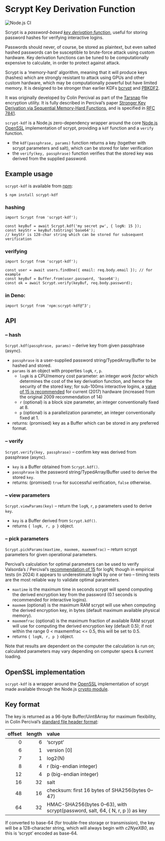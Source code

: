 Scrypt Key Derivation Function
==============================

![Node.js CI](https://github.com/chrisveness/scrypt-kdf/actions/workflows/node.js.yml/badge.svg)

Scrypt is a *password-based [key derivation function](https://en.wikipedia.org/wiki/Key_derivation_function)*, useful for storing password hashes for verifying interactive logins.

Passwords should never, of course, be stored as plaintext, but even salted hashed passwords can be susceptible to brute-force attack using custom hardware. Key derivation functions can be tuned to be computationally expensive to calculate, in order to protect against attack.

Scrypt is a ‘memory-hard’ algorithm, meaning that it will produce keys (hashes) which are strongly resistant to attack using GPUs and other custom hardware, which may be computationally powerful but have limited memory. It is designed to be stronger than earlier KDFs [bcrypt](PBKDF2) and  [PBKDF2](https://en.wikipedia.org/wiki/PBKDF2).

It was originally developed by Colin Percival as part of the [Tarsnap](http://www.tarsnap.com/scrypt.html) file encryption utility. It is fully described in Percival’s paper [Stronger Key Derivation via Sequential Memory-Hard Functions](http://www.tarsnap.com/scrypt/scrypt.pdf), and is specified in [RFC 7841](https://tools.ietf.org/html/rfc7914).

`scrypt-kdf` is a Node.js zero-dependency wrapper around the core [Node.js OpenSSL](https://nodejs.org/api/crypto.html#crypto_crypto_scrypt_password_salt_keylen_options_callback) implementation of scrypt, providing a `kdf` function and a `verify` function.

- the `kdf(passphrase, params)` function returns a key (together with scrypt parameters and salt), which can be stored for later verification
- the `verify(key, passphrase)` function verifies that the stored key was derived from the supplied password.


Example usage
-------------

`scrypt-kdf` is available from [npm](https://www.npmjs.com/package/scrypt-kdf):

    $ npm install scrypt-kdf

### hashing

    import Scrypt from 'scrypt-kdf');

    const keyBuf = await Scrypt.kdf('my secret pw', { logN: 15 });
    const keyStr = keyBuf.toString('base64');
    // keyStr is 128-char string which can be stored for subsequent verification

### verifying

    import Scrypt from 'scrypt-kdf');

    const user = await users.findOne({ email: req.body.email }); // for example
    const keyBuf = Buffer.from(user.password, 'base64');
    const ok = await Scrypt.verify(keyBuf, req.body.password);

### in Deno:

    import Scrypt from 'npm:scrypt-kdf@^3';

API
---

### – hash

`Scrypt.kdf(passphrase, params)` – derive key from given passphrase (async).

- `passphrase` is a user-supplied password string/TypedArray/Buffer to be hashed and stored.
- `params` is an object with properties `logN`, `r`, `p`.
  - `logN` is a CPU/memory cost parameter: an integer *work factor* which determines the cost of the key derivation function, and hence the security of the stored key; for sub-100ms interactive logins, a [value of 15 is recommended](https://blog.filippo.io/the-scrypt-parameters/) for current (2017) hardware (increased from the original 2009 recommendation of 14)
  - `r` (optional) is a block size parameter, an integer conventionally fixed at 8.
  - `p` (optional) is a parallelization parameter, an integer conventionally fixed at 1.
- returns: (promised) key as a Buffer which can be stored in any preferred format.

### – verify

`Scrypt.verify(key, passphrase)` – confirm key was derived from passphrase (async).

- `key` is a Buffer obtained from `Scrypt.kdf()`.
- `passphrase` is the password string/TypedArray/Buffer used to derive the stored `key`.
- returns: (promised) `true` for successful verification, `false` otherwise.

### – view parameters

`Scrypt.viewParams(key)` – return the `logN`, `r`, `p` parameters used to derive `key`.

- `key` is a Buffer derived from `Scrypt.kdf()`.
- returns `{ logN, r, p }` object.

### – pick parameters

`Scrypt.pickParams(maxtime, maxmem, maxmemfrac)` – return scrypt parameters for given operational parameters.

Percival’s calculation for optimal parameters can be used to verify Valsorda’s / Percival’s [recommendation of 15](https://words.filippo.io/the-scrypt-parameters) for logN; though in empirical tests (in 2024) it appears to underestimate logN by one or two – timing tests are the most reliable way to validate optimal parameters.

- `maxtime` is the maximum time in seconds scrypt will spend computing the derived encryption key from the password (0.1 seconds is recommended for interactive logins).
- `maxmem` (optional) is the maximum RAM scrypt will use when computing the derived encryption key, in bytes (default maximum available physical memory).
- `maxmemfrac` (optional) is the maximum fraction of available RAM scrypt will use for computing the derived encryption key (default 0.5); if not within the range 0 < maxmemfrac <= 0.5, this will be set to 0.5.
- returns `{ logN, r, p }` object.

Note that results are dependent on the computer the calculation is run on; calculated parameters may vary depending on computer specs & current loading.


OpenSSL implementation
----------------------

`scrypt-kdf` is a wrapper around the [OpenSSL](https://www.openssl.org/1.1.1/man7/scrypt.html) implementation of scrypt made available through the Node.js [crypto module](https://nodejs.org/api/crypto.html#crypto_crypto_scrypt_password_salt_keylen_options_callback).


Key format
----------

The key is returned as a 96-byte Buffer/Uint8Array for maximum flexibility, in Colin Percival’s [standard file header format](https://github.com/Tarsnap/scrypt/blob/master/FORMAT):

| offset | length | value
| -----: | -----: | :----
|      0 |      6 | ‘scrypt’
|      6 |      1 | version [0]
|      7 |      1 | log2(N)
|      8 |      4 | r (big-endian integer)
|     12 |      4 | p (big-endian integer)
|     16 |     32 | salt
|     48 |     16 | checksum: first 16 bytes of SHA256(bytes 0–47)
|     64 |     32 | HMAC-SHA256(bytes 0–63), with scrypt(password, salt, 64, { N, r, p }) as key

If converted to base-64 (for trouble-free storage or transmission), the key will be a 128-character string, which will always begin with *c2NyeXB0*, as this is ‘scrypt’ encoded as base-64.
